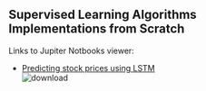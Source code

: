 ## Supervised Learning Algorithms Implementations from Scratch

Links to Jupiter Notbooks viewer:


- [Predicting stock prices using LSTM](https://nbviewer.jupyter.org/github/dvircohen0/projects/blob/main/stock_price.ipynb) \
![download](https://user-images.githubusercontent.com/61738534/118631944-a2f95400-b7d8-11eb-9f40-a35978e19ada.png)

